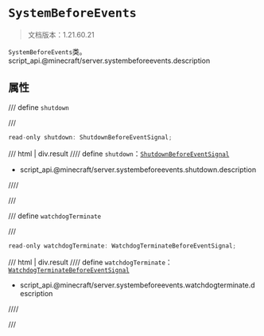 # `SystemBeforeEvents`

> 文档版本：1.21.60.21

`SystemBeforeEvents`类。script_api.@minecraft/server.systembeforeevents.description

## 属性

/// define
`shutdown`


///

```js
read-only shutdown: ShutdownBeforeEventSignal;
```

/// html | div.result
//// define
`shutdown`：[`ShutdownBeforeEventSignal`](./shutdownbeforeeventsignal.md)

- script_api.@minecraft/server.systembeforeevents.shutdown.description


////

///


/// define
`watchdogTerminate`


///

```js
read-only watchdogTerminate: WatchdogTerminateBeforeEventSignal;
```

/// html | div.result
//// define
`watchdogTerminate`：[`WatchdogTerminateBeforeEventSignal`](./watchdogterminatebeforeeventsignal.md)

- script_api.@minecraft/server.systembeforeevents.watchdogterminate.description


////

///

